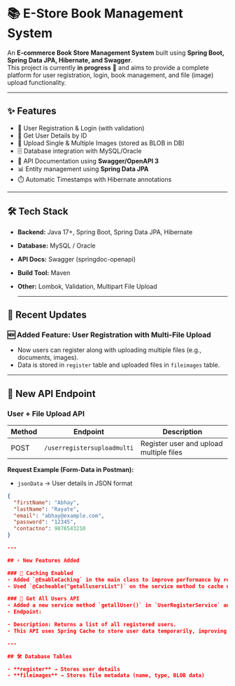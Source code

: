 # 📚 E-Store Book Management System

An **E-commerce Book Store Management System** built using **Spring Boot, Spring Data JPA, Hibernate, and Swagger**.  
This project is currently **in progress** 🚀 and aims to provide a complete platform for user registration, login, book management, and file (image) upload functionality.

---

## ✨ Features
- 🔐 User Registration & Login (with validation)
- 👤 Get User Details by ID
- 📂 Upload Single & Multiple Images (stored as BLOB in DB)
- 🗄️ Database integration with MySQL/Oracle
- 📝 API Documentation using **Swagger/OpenAPI 3**
- 📊 Entity management using **Spring Data JPA**
- ⏱️ Automatic Timestamps with Hibernate annotations

---

## 🛠️ Tech Stack
- **Backend:** Java 17+, Spring Boot, Spring Data JPA, Hibernate
- **Database:** MySQL / Oracle
- **API Docs:** Swagger (springdoc-openapi)
- **Build Tool:** Maven
- **Other:** Lombok, Validation, Multipart File Upload

  ---

## 🔄 Recent Updates

### 🆕 Added Feature: User Registration with Multi-File Upload
- Now users can register along with uploading multiple files (e.g., documents, images).
- Data is stored in `register` table and uploaded files in `fileimages` table.

---

## 📌 New API Endpoint

### User + File Upload API
| Method | Endpoint                   | Description                                |
|--------|----------------------------|--------------------------------------------|
| POST   | `/userregistersuploadmulti`| Register user and upload multiple files     |

**Request Example (Form-Data in Postman):**
- `jsonData` → User details in JSON format
```json
{
  "firstName": "Abhay",
  "lastName": "Rayate",
  "email": "abhay@example.com",
  "password": "12345",
  "contactno": 9876543210
}

---

## ⚡ New Features Added

### 🔹 Caching Enabled
- Added `@EnableCaching` in the main class to improve performance by reducing repetitive database calls.
- Used `@Cacheable("getallusersList")` on the service method to cache user data for faster retrieval.

### 🔹 Get All Users API
- Added a new service method `getallUser()` in `UserRegisterService` and implemented it in the service implementation class.
- Endpoint:  

- Description: Returns a list of all registered users.
- This API uses Spring Cache to store user data temporarily, improving response time for repeated requests.

---

## 🛠️ Database Tables

- **register** → Stores user details  
- **fileimages** → Stores file metadata (name, type, BLOB data)  




